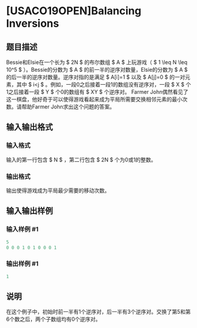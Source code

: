 # [USACO19OPEN]Balancing Inversions

## 题目描述

Bessie和Elsie在一个长为 $ 2N $ 的布尔数组 $ A $ 上玩游戏（ $ 1 \leq N \leq 10^5 $ ）。Bessie的分数为 $ A $ 的前一半的逆序对数量，Elsie的分数为 $ A $ 的后一半的逆序对数量。逆序对指的是满足 $ A[i]=1 $ 以及 $ A[j]=0 $ 的一对元素，其中 $ i<j $ 。例如，一段0之后接着一段1的数组没有逆序对，一段 $ X $ 个1之后接着一段 $ Y $ 个0的数组有 $ XY $ 个逆序对。 Farmer John偶然看见了这一棋盘，他好奇于可以使得游戏看起来成为平局所需要交换相邻元素的最小次数。请帮助Farmer John求出这个问题的答案。

## 输入输出格式

### 输入格式

输入的第一行包含 $ N $ ，第二行包含 $ 2N $ 个为0或1的整数。

### 输出格式

输出使得游戏成为平局最少需要的移动次数。

## 输入输出样例

### 输入样例 #1

```cpp
5
0 0 0 1 0 1 0 0 0 1
```


### 输出样例 #1

```cpp
1
```


## 说明

在这个例子中，初始时前一半有1个逆序对，后一半有3个逆序对。交换了第5和第6个数之后，两个子数组均有0个逆序对。


